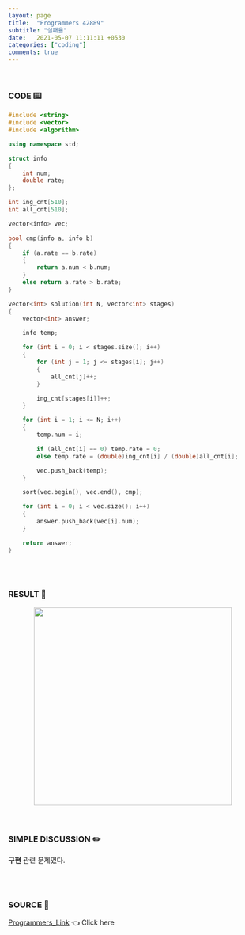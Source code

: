 ```yaml
---
layout: page
title:  "Programmers 42889"
subtitle: "실패율"
date:   2021-05-07 11:11:11 +0530
categories: ["coding"]
comments: true
---
```


<br>

### CODE ⌨️

```c++
#include <string>
#include <vector>
#include <algorithm>

using namespace std;

struct info
{
	int num;
	double rate;
};

int ing_cnt[510];
int all_cnt[510];

vector<info> vec;

bool cmp(info a, info b)
{
	if (a.rate == b.rate)
	{
		return a.num < b.num;
	}
	else return a.rate > b.rate;
}

vector<int> solution(int N, vector<int> stages)
{
	vector<int> answer;

	info temp;

	for (int i = 0; i < stages.size(); i++)
	{
		for (int j = 1; j <= stages[i]; j++)
		{
			all_cnt[j]++;
		}

		ing_cnt[stages[i]]++;
	}

	for (int i = 1; i <= N; i++)
	{
		temp.num = i;

		if (all_cnt[i] == 0) temp.rate = 0;
		else temp.rate = (double)ing_cnt[i] / (double)all_cnt[i];

		vec.push_back(temp);
	}

	sort(vec.begin(), vec.end(), cmp);

	for (int i = 0; i < vec.size(); i++)
	{
		answer.push_back(vec[i].num);
	}

	return answer;
}
```  

<br>
<br>

### RESULT 💛

<img src="{{ '/assets/programmers/p42889r.jpg' }}" style="width: 400px; height: auto; margin-left: auto; margin-right: auto; display: block;">  

<br>
<br>

### SIMPLE DISCUSSION ✏️

**구현** 관련 문제였다.  

<br>
<br>

### SOURCE 💎

[Programmers_Link][link] 👈 Click here  

<br>
<br>
<br>

<script src="https://utteranc.es/client.js"
        repo="DCherish/DCherish.github.io"
        issue-term="pathname"
        theme="boxy-light"
        crossorigin="anonymous"
        async>
</script>

[link]: https://programmers.co.kr/learn/courses/30/lessons/42889